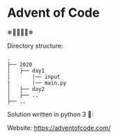 # Advent of Code
❄🎄🎅🤶🎄❄

Directory structure:
```
.
├── 2020
│   ├── day1
|       |── input
|       |── main.py
│   ├── day2
│   ├── ..
├── ..
```

Solution written in python 3 🐍:

Website:
https://adventofcode.com/
